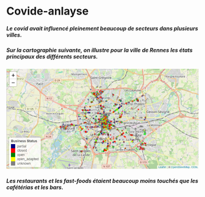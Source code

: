 # Covide-anlayse
#####  Le covid avait influencé pleinement beaucoup de secteurs dans plusieurs villes.
#####  Sur la cartographie suivante, on illustre pour la ville de Rennes les états principaux des différents secteurs.  







![Rplot.png](Rplot.png)


#####  Les restaurants et les fast-foods étaient beaucoup moins touchés que les cafétérias et les bars.
